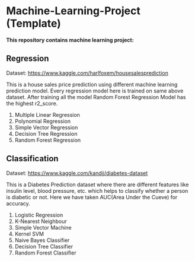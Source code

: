 # Machine-Learning-Project (Template)

<b>This repository contains machine learning project:</b>

## Regression
Dataset: https://www.kaggle.com/harlfoxem/housesalesprediction
<p>This is a house sales price prediction using different machine learning prediction model. Every
regression model here is trained on same above dataset. After training all the model Random Forest
Regression Model has the highest r2_score.</p>

1. Multiple Linear Regression
2. Polynomial Regression
3. Simple Vector Regression
4. Decision Tree Regression
5. Random Forest Regression

## Classification
Dataset: https://www.kaggle.com/kandij/diabetes-dataset

<p>This is a Diabetes Prediction dataset where there are different features like insulin level, 
blood pressure, etc. which helps to classify whether a person is diabetic or not. Here we have 
taken AUC(Area Under the Cueve) for accuracy.</p>

1. Logistic Regression
2. K-Nearest Neighbour
3. Simple Vector Machine
4. Kernel SVM
5. Naive Bayes Classifier
6. Decision Tree Classifier
7. Random Forest Classifier



